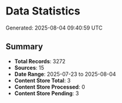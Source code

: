 # Data Statistics

Generated: 2025-08-04 09:40:59 UTC

## Summary

- **Total Records**: 3272
- **Sources**: 15
- **Date Range**: 2025-07-23 to 2025-08-04
- **Content Store Total**: 3
- **Content Store Processed**: 0
- **Content Store Pending**: 3
